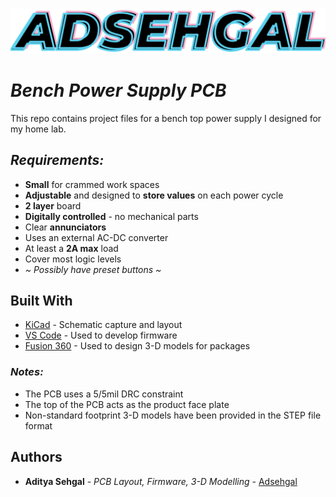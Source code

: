 <!-- ![](https://github.com/adsehgal/adsehgal/blob/master/LOGO.png) -->
![](LOGO_V1.1.png)
# *Bench Power Supply PCB*

This repo contains project files for a bench top power supply I designed for my home lab.

## *Requirements:*
* **Small** for crammed work spaces
* **Adjustable** and designed to **store values** on each power cycle
* **2 layer** board
* **Digitally controlled** - no mechanical parts
* Clear **annunciators**
* Uses an external AC-DC converter
* At least a **2A max** load
* Cover most logic levels
* *~ Possibly have preset buttons ~*
## Built With

* [KiCad](https://kicad-pcb.org/) - Schematic capture and layout
* [VS Code](https://code.visualstudio.com/) - Used to develop firmware
* [Fusion 360](https://www.autodesk.com/education/edu-software/overview) - Used to design 3-D models for packages

### *Notes:*
- The PCB uses a 5/5mil DRC constraint
- The top of the PCB acts as the product face plate
- Non-standard footprint 3-D models have been provided in the STEP file format

## Authors

* **Aditya Sehgal** - *PCB Layout, Firmware, 3-D Modelling* - [Adsehgal](https://github.com/adsehgal)